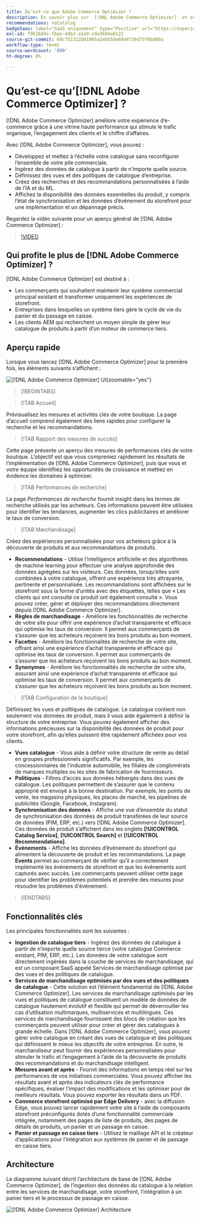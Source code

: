 ```yaml
---
title: Qu’est-ce que Adobe Commerce Optimizer ?
description: En savoir plus sur  [!DNL Adobe Commerce Optimizer]  et ses principales fonctionnalités.
recommendations: noCatalog
badgeSaas: label="SaaS uniquement" type="Positive" url="https://experienceleague.adobe.com/fr/docs/commerce/user-guides/product-solutions" tooltip="S’applique uniquement aux projets Adobe Commerce as a Cloud Service et Adobe Commerce Optimizer (infrastructure SaaS gérée par Adobe)."
exl-id: f9516d4c-fbae-4db2-a1a9-cda3684a8122
source-git-commit: 69c752322b01985a2eb55de69d4736d75f6bd60a
workflow-type: tm+mt
source-wordcount: '899'
ht-degree: 0%

---
```


# Qu’est-ce qu’[!DNL Adobe Commerce Optimizer] ?

[!DNL Adobe Commerce Optimizer] améliore votre expérience d’e-commerce grâce à une vitrine haute performance qui stimule le trafic organique, l’engagement des clients et le chiffre d’affaires.

Avec [!DNL Adobe Commerce Optimizer], vous pouvez :

- Développez et mettez à l’échelle votre catalogue sans reconfigurer l’ensemble de votre pile commerciale.
- Ingérez des données de catalogue à partir de n’importe quelle source.
- Définissez des vues et des politiques de catalogue d’entreprise.
- Créez des recherches et des recommandations personnalisées à l’aide de l’IA et du ML.
- Affichez la disponibilité des données essentielles du produit, y compris l’état de synchronisation et les données d’événement du storefront pour une implémentation et un dépannage précis.

Regardez la vidéo suivante pour un aperçu général de [!DNL Adobe Commerce Optimizer] :

>[!VIDEO](https://video.tv.adobe.com/v/3450465?captions=fre_fr)

## Qui profite le plus de [!DNL Adobe Commerce Optimizer] ?

[!DNL Adobe Commerce Optimizer] est destiné à :

- Les commerçants qui souhaitent maintenir leur système commercial principal existant et transformer uniquement les expériences de storefront.
- Entreprises dans lesquelles un système tiers gère le cycle de vie du panier et du passage en caisse.
- Les clients AEM qui recherchent un moyen simple de gérer leur catalogue de produits à partir d’un moteur de commerce tiers.

## Aperçu rapide

Lorsque vous lancez [!DNL Adobe Commerce Optimizer] pour la première fois, les éléments suivants s’affichent :

![[!DNL Adobe Commerce Optimizer] UI](./assets/user-interface.png){zoomable="yes"}

>[!BEGINTABS]

>[!TAB Accueil]

Prévisualisez les mesures et activités clés de votre boutique. La page d’accueil comprend également des liens rapides pour configurer la recherche et les recommandations.

>[!TAB Rapport des mesures de succès]

Cette page présente un aperçu des mesures de performances clés de votre boutique. L’objectif est que vous compreniez rapidement les résultats de l’implémentation de [!DNL Adobe Commerce Optimizer], puis que vous et votre équipe identifiiez les opportunités de croissance et mettiez en évidence les domaines à optimiser.

>[!TAB Performances de recherche]

La page *Performances de recherche* fournit insight dans les termes de recherche utilisés par les acheteurs. Ces informations peuvent être utilisées pour identifier les tendances, augmenter les clics publicitaires et améliorer le taux de conversion.

>[!TAB Marchandisage]

Créez des expériences personnalisées pour vos acheteurs grâce à la découverte de produits et aux recommandations de produits.

- **Recommendations** - Utilise l’intelligence artificielle et des algorithmes de machine learning pour effectuer une analyse approfondie des données agrégées sur les visiteurs. Ces données, lorsqu’elles sont combinées à votre catalogue, offrent une expérience très attrayante, pertinente et personnalisée. Les recommandations sont affichées sur le storefront sous la forme d’unités avec des étiquettes, telles que « Les clients qui ont consulté ce produit ont également consulté ». Vous pouvez créer, gérer et déployer des recommandations directement depuis [!DNL Adobe Commerce Optimizer].
- **Règles de marchandisage** - Améliore les fonctionnalités de recherche de votre site pour offrir une expérience d’achat transparente et efficace qui optimise les taux de conversion. Il permet aux commerçants de s’assurer que les acheteurs reçoivent les bons produits au bon moment.
- **Facettes** - Améliore les fonctionnalités de recherche de votre site, offrant ainsi une expérience d’achat transparente et efficace qui optimise les taux de conversion. Il permet aux commerçants de s’assurer que les acheteurs reçoivent les bons produits au bon moment.
- **Synonymes** - Améliore les fonctionnalités de recherche de votre site, assurant ainsi une expérience d’achat transparente et efficace qui optimise les taux de conversion. Il permet aux commerçants de s’assurer que les acheteurs reçoivent les bons produits au bon moment.

>[!TAB Configuration de la boutique]

Définissez les vues et politiques de catalogue. Le catalogue contient non seulement vos données de produit, mais il vous aide également à définir la structure de votre entreprise. Vous pouvez également afficher des informations précieuses sur la disponibilité des données de produit pour votre storefront, afin qu’elles puissent être rapidement affichées pour vos clients.

- **Vues catalogue** - Vous aide à définir votre structure de vente au détail en groupes professionnels significatifs. Par exemple, les concessionnaires de l’industrie automobile, les filiales de conglomérats de marques multiples ou les sites de fabrication de fournisseurs.
- **Politiques** - Filtres d’accès aux données hébergés dans des vues de catalogue. Les politiques permettent de s’assurer que le contenu approprié est envoyé à la bonne destination. Par exemple, les points de vente, les magasins physiques, les places de marché, les pipelines de publicités (Google, Facebook, Instagram).
- **Synchronisation des données** - Affiche une vue d’ensemble du statut de synchronisation des données de produit transférées de leur source de données (PIM, ERP, etc.) vers [!DNL Adobe Commerce Optimizer]. Ces données de produit s’affichent dans les onglets **[!UICONTROL Catalog Service]**, **[!UICONTROL Search]** et **[!UICONTROL Recommendations]**.
- **Événements** - Affiche les données d’événement du storefront qui alimentent la découverte de produit et les recommandations. La page **Events** permet au commerçant de vérifier qu’il a correctement implémenté les événements de storefront et que les événements sont capturés avec succès. Les commerçants peuvent utiliser cette page pour identifier les problèmes potentiels et prendre des mesures pour résoudre les problèmes d&#39;événement.

>[!ENDTABS]

## Fonctionnalités clés

Les principales fonctionnalités sont les suivantes :

- **Ingestion de catalogue tiers** - Ingérez des données de catalogue à partir de n’importe quelle source tierce (votre catalogue Commerce existant, PIM, ERP, etc.). Les données de votre catalogue sont directement ingérées dans la couche de services de marchandisage, qui est un composant SaaS appelé Services de marchandisage optimisé par des vues et des politiques de catalogue.
- **Services de marchandisage optimisés par des vues et des politiques de catalogue** - Cette solution est l’élément fondamental de [!DNL Adobe Commerce Optimizer]. Les services de marchandisage optimisés par les vues et politiques de catalogue constituent un modèle de données de catalogue hautement évolutif et flexible qui permet de déverrouiller les cas d’utilisation multimarques, multiservices et multilingues. Ces services de marchandisage fournissent des blocs de création que les commerçants peuvent utiliser pour créer et gérer des catalogues à grande échelle. Dans [!DNL Adobe Commerce Optimizer], vous pouvez gérer votre catalogue en créant des vues de catalogue et des politiques qui définissent le mieux les objectifs de votre entreprise. En outre, le marchandiseur peut fournir des expériences personnalisées pour stimuler le trafic et l’engagement à l’aide de la découverte de produits&#x200B; des recommandations et du marchandisage intelligent.
- **Mesures avant et après** - Fournit des informations en temps réel sur les performances de vos initiatives commerciales. Vous pouvez afficher les résultats avant et après des indicateurs clés de performance spécifiques, évaluer l’impact des modifications et les optimiser pour de meilleurs résultats. Vous pouvez exporter les résultats dans un PDF.
- **Commerce storefront optimisé par Edge Delivery** - avec la diffusion Edge, vous pouvez lancer rapidement votre site à l’aide de composants storefront préconfigurés dotés d’une fonctionnalité commerciale intégrée, notamment des pages de liste de produits, des pages de détails de produits, un panier et un passage en caisse.
- **Panier et passage en caisse tiers** - Utilisez le maillage API et le créateur d’applications pour l’intégration aux systèmes de panier et de passage en caisse tiers.

## Architecture

Le diagramme suivant décrit l’architecture de base de [!DNL Adobe Commerce Optimizer], de l’ingestion des données du catalogue à la relation entre les services de marchandisage, votre storefront, l’intégration à un panier tiers et le processus de passage en caisse.

![[!DNL Adobe Commerce Optimizer] Architecture &#x200B;](./assets/architecture.png)
